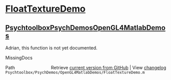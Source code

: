 # [FloatTextureDemo](FloatTextureDemo)
## [Psychtoolbox](Psychtoolbox)[PsychDemos](PsychDemos)[OpenGL4MatlabDemos](OpenGL4MatlabDemos)

Adrian, this function is not yet documented.


 MissingDocs



<div class="code_header" style="text-align:right;">
  <span style="float:left;">Path&nbsp;&nbsp;</span> <span class="counter">Retrieve <a href=
  "https://raw.github.com/Psychtoolbox-3/Psychtoolbox-3/beta/Psychtoolbox/PsychDemos/OpenGL4MatlabDemos/FloatTextureDemo.m">current version from GitHub</a> | View <a href=
  "https://github.com/Psychtoolbox-3/Psychtoolbox-3/commits/beta/Psychtoolbox/PsychDemos/OpenGL4MatlabDemos/FloatTextureDemo.m">changelog</a></span>
</div>
<div class="code">
  <code>Psychtoolbox/PsychDemos/OpenGL4MatlabDemos/FloatTextureDemo.m</code>
</div>

